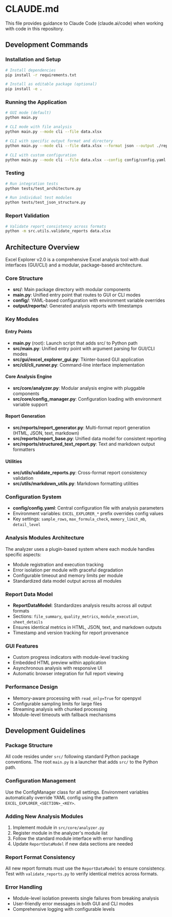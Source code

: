 # CLAUDE.md

This file provides guidance to Claude Code (claude.ai/code) when working with code in this repository.

## Development Commands

### Installation and Setup
```bash
# Install dependencies
pip install -r requirements.txt

# Install as editable package (optional)
pip install -e .
```

### Running the Application
```bash
# GUI mode (default)
python main.py

# CLI mode with file analysis
python main.py --mode cli --file data.xlsx

# CLI with specific output format and directory
python main.py --mode cli --file data.xlsx --format json --output ./reports

# CLI with custom configuration
python main.py --mode cli --file data.xlsx --config config/config.yaml --verbose
```

### Testing
```bash
# Run integration tests
python tests/test_architecture.py

# Run individual test modules
python tests/test_json_structure.py
```

### Report Validation
```bash
# Validate report consistency across formats
python -m src.utils.validate_reports data.xlsx
```

## Architecture Overview

Excel Explorer v2.0 is a comprehensive Excel analysis tool with dual interfaces (GUI/CLI) and a modular, package-based architecture.

### Core Structure
- **src/**: Main package directory with modular components
- **main.py**: Unified entry point that routes to GUI or CLI modes
- **config/**: YAML-based configuration with environment variable overrides
- **output/reports/**: Generated analysis reports with timestamps

### Key Modules

#### Entry Points
- **main.py** (root): Launch script that adds src/ to Python path
- **src/main.py**: Unified entry point with argument parsing for GUI/CLI modes
- **src/gui/excel_explorer_gui.py**: Tkinter-based GUI application
- **src/cli/cli_runner.py**: Command-line interface implementation

#### Core Analysis Engine
- **src/core/analyzer.py**: Modular analysis engine with pluggable components
- **src/core/config_manager.py**: Configuration loading with environment variable support

#### Report Generation
- **src/reports/report_generator.py**: Multi-format report generation (HTML, JSON, text, markdown)
- **src/reports/report_base.py**: Unified data model for consistent reporting
- **src/reports/structured_text_report.py**: Text and markdown output formatters

#### Utilities
- **src/utils/validate_reports.py**: Cross-format report consistency validation
- **src/utils/markdown_utils.py**: Markdown formatting utilities

### Configuration System
- **config/config.yaml**: Central configuration file with analysis parameters
- Environment variables: `EXCEL_EXPLORER_*` prefix overrides config values
- Key settings: `sample_rows`, `max_formula_check`, `memory_limit_mb`, `detail_level`

### Analysis Modules Architecture
The analyzer uses a plugin-based system where each module handles specific aspects:
- Module registration and execution tracking
- Error isolation per module with graceful degradation
- Configurable timeout and memory limits per module
- Standardized data model output across all modules

### Report Data Model
- **ReportDataModel**: Standardizes analysis results across all output formats
- Sections: `file_summary`, `quality_metrics`, `module_execution`, `sheet_details`
- Ensures identical metrics in HTML, JSON, text, and markdown outputs
- Timestamp and version tracking for report provenance

### GUI Features
- Custom progress indicators with module-level tracking
- Embedded HTML preview within application
- Asynchronous analysis with responsive UI
- Automatic browser integration for full report viewing

### Performance Design
- Memory-aware processing with `read_only=True` for openpyxl
- Configurable sampling limits for large files
- Streaming analysis with chunked processing
- Module-level timeouts with fallback mechanisms

## Development Guidelines

### Package Structure
All code resides under `src/` following standard Python package conventions. The root `main.py` is a launcher that adds `src/` to the Python path.

### Configuration Management
Use the ConfigManager class for all settings. Environment variables automatically override YAML config using the pattern `EXCEL_EXPLORER_<SECTION>_<KEY>`.

### Adding New Analysis Modules
1. Implement module in `src/core/analyzer.py`
2. Register module in the analyzer's module list
3. Follow the standard module interface with error handling
4. Update `ReportDataModel` if new data sections are needed

### Report Format Consistency
All new report formats must use the `ReportDataModel` to ensure consistency. Test with `validate_reports.py` to verify identical metrics across formats.

### Error Handling
- Module-level isolation prevents single failures from breaking analysis
- User-friendly error messages in both GUI and CLI modes
- Comprehensive logging with configurable levels